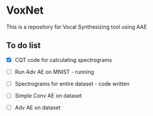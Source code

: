 # VoxNet
This is a repository for Vocal Synthesizing tool using AAE

## To do list
- [X] CQT code for calculating spectrograms
- [ ] Run Adv AE on MNIST - running
- [ ] Spectrograms for entire dataset - code written
- [ ] Simple Conv AE on dataset
- [ ] Adv AE on dataset

